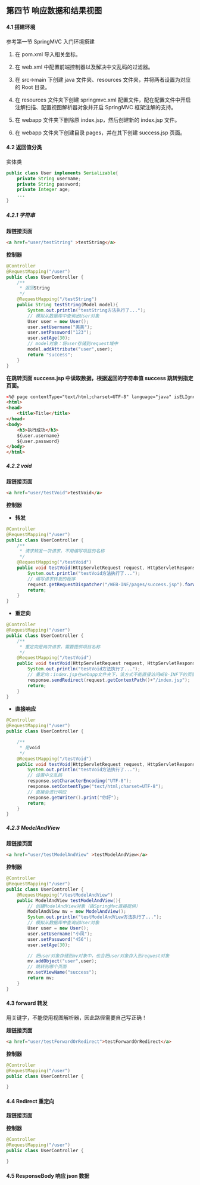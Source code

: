 ## 第四节 响应数据和结果视图

#### 4.1 搭建环境

参考第一节 SpringMVC 入门环境搭建

1. 在 pom.xml 导入相关坐标。

2. 在 web.xml 中配置前端控制器以及解决中文乱码的过滤器。

3. 在 src->main 下创建 java 文件夹、resources 文件夹，并将两者设置为对应的 Root 目录。

4. 在 resources 文件夹下创建 springmvc.xml 配置文件，配在配置文件中开启注解扫描、配置视图解析器对象并开启 SpringMVC 框架注解的支持。

5. 在 webapp 文件夹下删除原 index.jsp，然后创建新的 index.jsp 文件。

6. 在 webapp 文件夹下创建目录 pages，并在其下创建 success.jsp 页面。


#### 4.2 返回值分类

实体类

```java
public class User implements Serializable{
    private String username;
    private String password;
    private Integer age;
    ...
}    
```


##### 4.2.1 字符串

**超链接页面**

```html
<a href="user/testString" >testString</a>
```

**控制器**

```java
@Controller
@RequestMapping("/user")
public class UserController {
    /**
     * 返回String
     */
    @RequestMapping("/testString")
    public String testString(Model model){
        System.out.println("testString方法执行了...");
        // 模拟从数据库中查询出User对象
        User user = new User();
        user.setUsername("美美");
        user.setPassword("123");
        user.setAge(30);
        // model对象：将user存储到request域中
        model.addAttribute("user",user);
        return "success";
    }
}
```

**在跳转页面 success.jsp 中读取数据，根据返回的字符串值 success 跳转到指定页面。**

```html
<%@ page contentType="text/html;charset=UTF-8" language="java" isELIgnored="false" %>
<html>
<head>
    <title>Title</title>
</head>
<body>
    <h3>执行成功</h3>
    ${user.username}
    ${user.password}
</body>
</html>
```

##### 4.2.2 void 

**超链接页面**

```html
<a href="user/testVoid">testVoid</a>
```

**控制器**


* **转发**

```java
@Controller
@RequestMapping("/user")
public class UserController {
    /**
     * 请求转发一次请求，不用编写项目的名称
     */
    @RequestMapping("/testVoid")
    public void testVoid(HttpServletRequest request, HttpServletResponse response) throws Exception {
        System.out.println("testVoid方法执行了...");
        // 编写请求转发的程序
        request.getRequestDispatcher("/WEB-INF/pages/success.jsp").forward(request,response);
        return;
    }
}
```

* **重定向**

```java
@Controller
@RequestMapping("/user")
public class UserController {
    /**
     * 重定向是两次请求，需要提供项目名称
     */
    @RequestMapping("/testVoid")
    public void testVoid(HttpServletRequest request, HttpServletResponse response) throws Exception {
        System.out.println("testVoid方法执行了...");
        // 重定向：index.jsp在webapp文件夹下，该方式不能直接访问WEB-INF下的页面
        response.sendRedirect(request.getContextPath()+"/index.jsp");
        return;
    }
}
```


* **直接响应**

```java
@Controller
@RequestMapping("/user")
public class UserController {

    /**
     * 是void
     */
    @RequestMapping("/testVoid")
    public void testVoid(HttpServletRequest request, HttpServletResponse response) throws Exception {
        System.out.println("testVoid方法执行了...");
        // 设置中文乱码
        response.setCharacterEncoding("UTF-8");
        response.setContentType("text/html;charset=UTF-8");
        // 直接会进行响应
        response.getWriter().print("你好");
        return;
    }
}
```


##### 4.2.3 ModelAndView 


**超链接页面**

```html
<a href="user/testModelAndView" >testModelAndView</a>
```

**控制器**

```java
@Controller
@RequestMapping("/user")
public class UserController {
    @RequestMapping("/testModelAndView")
    public ModelAndView testModelAndView(){
        // 创建ModelAndView对象（由SpringMvc直接提供）
        ModelAndView mv = new ModelAndView();
        System.out.println("testModelAndView方法执行了...");
        // 模拟从数据库中查询出User对象
        User user = new User();
        user.setUsername("小凤");
        user.setPassword("456");
        user.setAge(30);

        // 把user对象存储到mv对象中，也会把user对象存入到request对象
        mv.addObject("user",user);
        // 跳转到哪个页面
        mv.setViewName("success");
        return mv;
    }
}
```

#### 4.3 forward 转发

用关键字，不能使用视图解析器，因此路径需要自己写正确！


**超链接页面**

```html
<a href="user/testForwardOrRedirect">testForwardOrRedirect</a>
```        


**控制器**

```java
@Controller
@RequestMapping("/user")
public class UserController {

}
```





#### 4.4 Redirect 重定向

**超链接页面**


**控制器**

```java
@Controller
@RequestMapping("/user")
public class UserController {

}
```





#### 4.5 ResponseBody 响应 json 数据